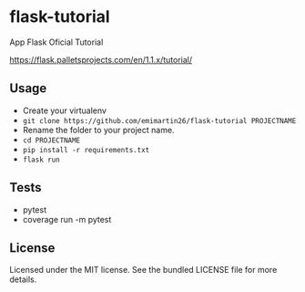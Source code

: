 # flask-tutorial
App Flask Oficial Tutorial

https://flask.palletsprojects.com/en/1.1.x/tutorial/
 
## Usage

- Create your virtualenv
- `git clone https://github.com/emimartin26/flask-tutorial PROJECTNAME`
- Rename the folder to your project name.
- `cd PROJECTNAME`
- `pip install -r requirements.txt`
- `flask run`

## Tests
- pytest
- coverage run -m pytest


## License
Licensed under the MIT license. See the bundled LICENSE file for more details.